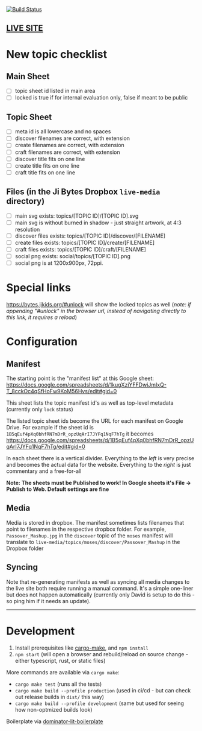 [![Build Status](https://github.com/jewish-interactive/ji-kids-bytes/workflows/Test%2C%20Build%2C%20and%20Deploy/badge.svg)](https://github.com/jewish-interactive/ji-kids-bytes/actions)

## [LIVE SITE](https://bytes.jikids.org)

# New topic checklist

## Main Sheet

- [ ] topic sheet id listed in main area
- [ ] locked is true if for internal evaluation only, false if meant to be public

## Topic Sheet

- [ ] meta id is all lowercase and no spaces
- [ ] discover filenames are correct, with extension
- [ ] create filenames are correct, with extension
- [ ] craft filenames are correct, with extension
- [ ] discover title fits on one line
- [ ] create title fits on one line
- [ ] craft title fits on one line

## Files (in the Ji Bytes Dropbox `live-media` directory)

- [ ] main svg exists: topics/[TOPIC ID]/[TOPIC ID].svg
- [ ] main svg is without burned in shadow - just straight artwork, at 4:3 resolution
- [ ] discover files exists: topics/[TOPIC ID]/discover/[FILENAME]
- [ ] create files exists: topics/[TOPIC ID]/create/[FILENAME]
- [ ] craft files exists: topics/[TOPIC ID]/craft/[FILENAME]
- [ ] social png exists: social/topics/[TOPIC ID].png
- [ ] social png is at 1200x900px, 72ppi.

# Special links

https://bytes.jikids.org/#unlock will show the locked topics as well (_note: if appending "#unlock" in the browser url, instead of navigating directly to this link, it requires a reload_)

# Configuration

## Manifest

The starting point is the "manifest list" at this Google sheet: https://docs.google.com/spreadsheets/d/1kugXziYFFDwiJmIxQ-T_8cckOc4qSfHoFw9KoM56Hvs/edit#gid=0

This sheet lists the topic manifest id's as well as top-level metadata (currently only `lock` status)

The listed topic sheet ids become the URL for each manifest on Google Drive. For example if the sheet id is `1B5qEuf4pXq0bhfRN7mDrR_opzUqArI7JYFq1NqF7hTg` it becomes https://docs.google.com/spreadsheets/d/1B5qEuf4pXq0bhfRN7mDrR_opzUqArI7JYFq1NqF7hTg/edit#gid=0

In each sheet there is a vertical divider. Everything to the *left* is very precise and becomes the actual data for the website. Everything to the *right* is just commentary and a free-for-all

**Note: The sheets must be Published to work! In Google sheets it's File -> Publish to Web. Default settings are fine**


## Media

Media is stored in dropbox. The manifest sometimes lists filenames that point to filenames in the respective dropbox folder. For example, `Passover_Mashup.jpg` in the `discover` topic of the `moses` manifest will translate to `live-media/topics/moses/discover/Passover_Mashup` in the Dropbox folder

## Syncing

Note that re-generating manifests as well as syncing all media changes to the live site both require running a manual command. It's a simple one-liner but does not happen automatically (currently only David is setup to do this - so ping him if it needs an update).

----

# Development

1. Install prerequisites like [cargo-make](https://github.com/sagiegurari/cargo-make), and `npm install`
2. `npm start` (will open a browser and rebuild/reload on source change - either typescript, rust, or static files)

More commands are available via `cargo make`:

* `cargo make test` (runs all the tests)
* `cargo make build --profile production` (used in ci/cd - but can check out release builds in `dist/` this way)
* `cargo make build --profile development` (same but used for seeing how non-optmized builds look)

Boilerplate via [dominator-lit-boilerplate](https://github.com/dakom/dominator-lit-boilerplate)
